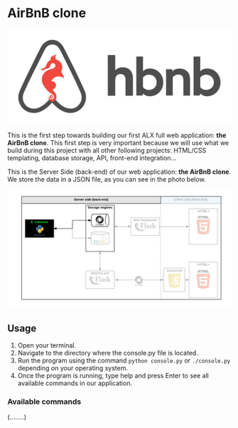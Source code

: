 # AirBnB clone

<img src="./github_img_src/65f4a1dd9c51265f49d0.png">

<p>This is the first step towards building our first ALX full web application: <b>the AirBnB clone</b>. This first step is very important because we will use what we build during this project with all other following projects: HTML/CSS templating, database storage, API, front-end integration…</p>


<p>This is the Server Side (back-end) of our web application: <b>the AirBnB clone</b>. We store the data in a JSON file, as you can see in the photo below.</p>

<img src="./github_img_src/815046647d23428a14ca.png">


## Usage

1. Open your terminal.
1. Navigate to the directory where the console.py file is located.
1. Run the program using the command `python console.py` or `./console.py` depending on your operating system.
1. Once the program is running, type help and press Enter to see all available commands in our application.

### Available commands

(........)
